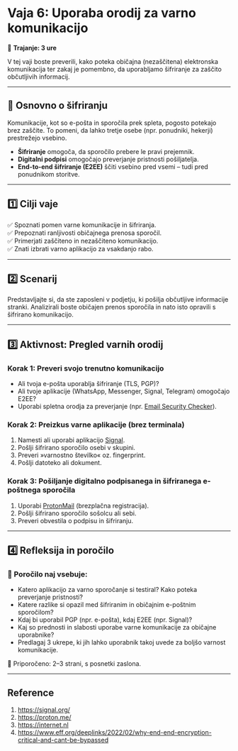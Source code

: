 # Vaja 6: Uporaba orodij za varno komunikacijo

📅 **Trajanje: 3 ure**

V tej vaji boste preverili, kako poteka običajna (nezaščitena) elektronska komunikacija ter zakaj je pomembno, da uporabljamo šifriranje za zaščito občutljivih informacij.

---

## 🧪 Osnovno o šifriranju

Komunikacije, kot so e-pošta in sporočila prek spleta, pogosto potekajo brez zaščite. To pomeni, da lahko tretje osebe (npr. ponudniki, hekerji) prestrežejo vsebino.

- **Šifriranje** omogoča, da sporočilo prebere le pravi prejemnik.
- **Digitalni podpisi** omogočajo preverjanje pristnosti pošiljatelja.
- **End-to-end šifriranje (E2EE)** ščiti vsebino pred vsemi – tudi pred ponudnikom storitve.

---

## 1️⃣ Cilji vaje

✅ Spoznati pomen varne komunikacije in šifriranja.  
✅ Prepoznati ranljivosti običajnega prenosa sporočil.  
✅ Primerjati zaščiteno in nezaščiteno komunikacijo.  
✅ Znati izbrati varno aplikacijo za vsakdanjo rabo.

---

## 2️⃣ Scenarij

Predstavljajte si, da ste zaposleni v podjetju, ki pošilja občutljive informacije stranki. Analizirali boste običajen prenos sporočila in nato isto opravili s šifrirano komunikacijo.

---

## 3️⃣ Aktivnost: Pregled varnih orodij

### Korak 1: Preveri svojo trenutno komunikacijo

- Ali tvoja e-pošta uporablja šifriranje (TLS, PGP)?
- Ali tvoje aplikacije (WhatsApp, Messenger, Signal, Telegram) omogočajo E2EE?
- Uporabi spletna orodja za preverjanje (npr. [Email Security Checker](https://internet.nl)).

### Korak 2: Preizkus varne aplikacije (brez terminala)

1. Namesti ali uporabi aplikacijo [Signal](https://signal.org/).  
2. Pošlji šifrirano sporočilo osebi v skupini.  
3. Preveri »varnostno številko« oz. fingerprint.  
4. Pošlji datoteko ali dokument.

### Korak 3: Pošiljanje digitalno podpisanega in šifriranega e-poštnega sporočila

1. Uporabi [ProtonMail](https://proton.me/) (brezplačna registracija).
2. Pošlji šifrirano sporočilo sošolcu ali sebi.  
3. Preveri obvestila o podpisu in šifriranju.

---

## 4️⃣ Refleksija in poročilo

### 📝 Poročilo naj vsebuje:

- Katero aplikacijo za varno sporočanje si testiral? Kako poteka preverjanje pristnosti?
- Katere razlike si opazil med šifriranim in običajnim e-poštnim sporočilom?
- Kdaj bi uporabil PGP (npr. e-pošta), kdaj E2EE (npr. Signal)?
- Kaj so prednosti in slabosti uporabe varne komunikacije za običajne uporabnike?
- Predlagaj 3 ukrepe, ki jih lahko uporabnik takoj uvede za boljšo varnost komunikacije.

📑 Priporočeno: 2–3 strani, s posnetki zaslona.

---

## Reference

1. https://signal.org/  
2. https://proton.me/  
3. https://internet.nl  
4. https://www.eff.org/deeplinks/2022/02/why-end-end-encryption-critical-and-cant-be-bypassed